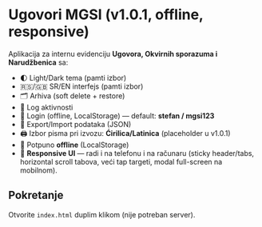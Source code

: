 # Ugovori MGSI (v1.0.1, offline, responsive)

Aplikacija za internu evidenciju **Ugovora, Okvirnih sporazuma i Narudžbenica** sa:
- 🌓 Light/Dark tema (pamti izbor)
- 🇷🇸/🇬🇧 SR/EN interfejs (pamti izbor)
- 🗂️ Arhiva (soft delete + restore)
- 📝 Log aktivnosti
- 🔐 Login (offline, LocalStorage) — default: **stefan / mgsi123**
- 💾 Export/Import podataka (JSON)
- 🖨️ Izbor pisma pri izvozu: **Ćirilica/Latinica** (placeholder u v1.0.1)
- 📴 Potpuno **offline** (LocalStorage)
- 📱 **Responsive UI** — radi i na telefonu i na računaru (sticky header/tabs, horizontal scroll tabova, veći tap targeti, modal full-screen na mobilnom).

## Pokretanje
Otvorite `index.html` duplim klikom (nije potreban server).
